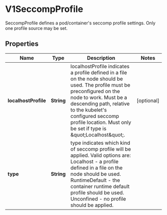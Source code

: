 

# V1SeccompProfile

SeccompProfile defines a pod/container's seccomp profile settings. Only one profile source may be set.
## Properties

Name | Type | Description | Notes
------------ | ------------- | ------------- | -------------
**localhostProfile** | **String** | localhostProfile indicates a profile defined in a file on the node should be used. The profile must be preconfigured on the node to work. Must be a descending path, relative to the kubelet&#39;s configured seccomp profile location. Must only be set if type is \&quot;Localhost\&quot;. |  [optional]
**type** | **String** | type indicates which kind of seccomp profile will be applied. Valid options are:  Localhost - a profile defined in a file on the node should be used. RuntimeDefault - the container runtime default profile should be used. Unconfined - no profile should be applied.   | 




